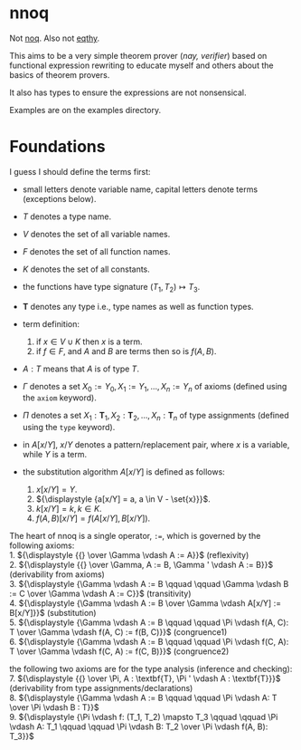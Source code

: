 # nnoq
Not [noq](https://github.com/tsoding/Noq). Also not [eqthy](https://github.com/catseye/Eqthy).

This aims to be a very simple theorem prover (_nay, verifier_) based on functional expression rewriting to educate myself and others about the basics of theorem provers.

It also has types to ensure the expressions are not nonsensical.

Examples are on the examples directory.

# Foundations
I guess I should define the terms first:
- small letters denote variable name, capital letters denote terms (exceptions below).
- $T$ denotes a type name.
- $V$ denotes the set of all variable names.
- $F$ denotes the set of all function names.
- $K$ denotes the set of all constants.
- the functions have type signature $(T_1, T_2) \mapsto T_3$.
- $\textbf{T}$ denotes any type i.e., type names as well as function types. 
- term definition:
    1. if $x \in V \cup K$ then $x$ is a term.
    3. if $f \in F$, and $A$ and $B$ are terms then so is $f(A, B)$.

- $A: T$ means that $A$ is of type $T$.
- $\Gamma$ denotes a set $X_0 := Y_0, X_1 := Y_1, \ldots, X_n := Y_n$ of axioms (defined using the `axiom` keyword).
- $\Pi$ denotes a set $X_1: \textbf{T}_1, X_2: \textbf{T}_2, \ldots, X_n: \textbf{T}_n$  of type assignments (defined using the `type` keyword).
- in $A[x/Y]$, $x/Y$ denotes a pattern/replacement pair, where $x$ is a variable, while $Y$ is a term.      
- the substitution algorithm $A[x/Y]$ is defined as follows:
    1. ${\displaystyle {x[x/Y] = Y}}$.
    2. ${\displaystyle {a[x/Y] = a, a \in V - \set{x}}}$.
    3. ${\displaystyle {k[x/Y] = k, k \in K}}$.
    4. ${\displaystyle {f(A, B)[x/Y] = f(A[x/Y], B[x/Y])}}$.
 

The heart of nnoq is a single operator, `:=`, which is governed by the following axioms:  
    1. ${\displaystyle {{} \over \Gamma \vdash A := A}}$ (reflexivity)   
    2. ${\displaystyle {{} \over \Gamma, A := B, \Gamma ' \vdash A := B}}$ (derivability from axioms)  
    3. ${\displaystyle {\Gamma \vdash A := B \qquad \qquad \Gamma \vdash B := C \over \Gamma \vdash A := C}}$ (transitivity)  
    4. ${\displaystyle {\Gamma \vdash A := B \over \Gamma \vdash A[x/Y] := B[x/Y]}}$ (substitution)   
    5. ${\displaystyle {\Gamma \vdash A := B \qquad \qquad \Pi \vdash f(A, C): T \over \Gamma \vdash f(A, C) := f(B, C)}}$ (congruence1)    
    6. ${\displaystyle {\Gamma \vdash A := B \qquad \qquad \Pi \vdash f(C, A): T \over \Gamma \vdash f(C, A) := f(C, B)}}$ (congruence2)    
 
the following two axioms are for the type analysis (inference and checking):  
    7. ${\displaystyle {{} \over \Pi, A : \textbf{T}, \Pi ' \vdash A : \textbf{T}}}$ (derivability from type assignments/declarations)  
    8. ${\displaystyle {\Gamma \vdash A := B \qquad \qquad \Pi \vdash A: T \over \Pi \vdash B : T}}$    
    9. ${\displaystyle {\Pi \vdash f: (T_1, T_2) \mapsto T_3 \qquad \qquad \Pi \vdash A: T_1 \qquad \qquad \Pi \vdash B: T_2 \over \Pi \vdash f(A, B): T_3}}$  

